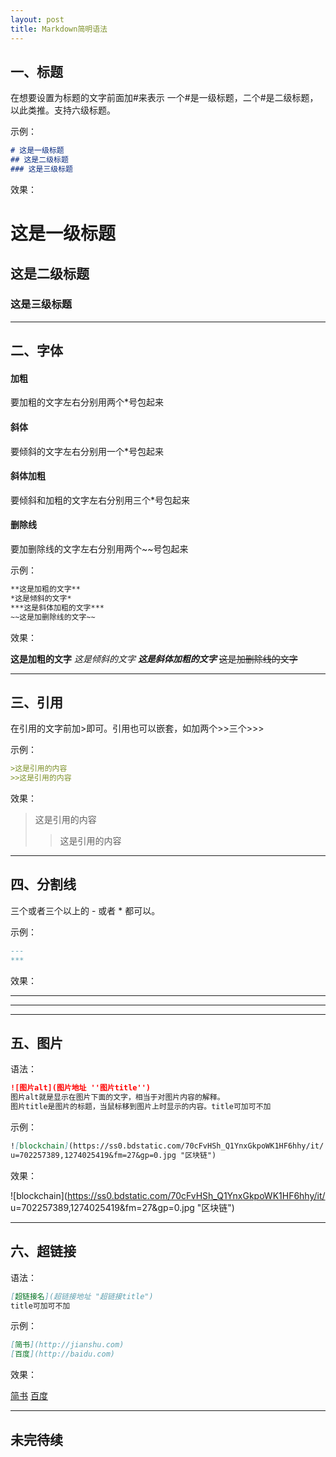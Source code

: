 ```yaml
---
layout: post
title: Markdown简明语法
---
```

## 一、标题

在想要设置为标题的文字前面加#来表示
一个#是一级标题，二个#是二级标题，以此类推。支持六级标题。

示例：

```markdown
# 这是一级标题
## 这是二级标题
### 这是三级标题
```

效果：

# 这是一级标题
## 这是二级标题
### 这是三级标题

---

## 二、字体
####  **加粗**

要加粗的文字左右分别用两个*号包起来

#### **斜体**

要倾斜的文字左右分别用一个*号包起来

#### **斜体加粗**

要倾斜和加粗的文字左右分别用三个*号包起来

#### **删除线**

要加删除线的文字左右分别用两个~~号包起来

示例：

 ```markdown
**这是加粗的文字**
*这是倾斜的文字*
***这是斜体加粗的文字***
~~这是加删除线的文字~~
 ```

效果：

**这是加粗的文字**
*这是倾斜的文字*
***这是斜体加粗的文字***
~~这是加删除线的文字~~

---

## 三、引用

在引用的文字前加>即可。引用也可以嵌套，如加两个>>三个>>>

示例：

```markdown
>这是引用的内容
>>这是引用的内容
```

效果：

>这是引用的内容
>
>>这是引用的内容

---

## 四、分割线

三个或者三个以上的 - 或者 * 都可以。

示例：

```markdown
---
***
```

效果：

---

***

---

## 五、图片

语法：

```markdown
![图片alt](图片地址 ''图片title'')
图片alt就是显示在图片下面的文字，相当于对图片内容的解释。
图片title是图片的标题，当鼠标移到图片上时显示的内容。title可加可不加
```

示例：

```markdown
![blockchain](https://ss0.bdstatic.com/70cFvHSh_Q1YnxGkpoWK1HF6hhy/it/
u=702257389,1274025419&fm=27&gp=0.jpg "区块链")
```

效果：

![blockchain](https://ss0.bdstatic.com/70cFvHSh_Q1YnxGkpoWK1HF6hhy/it/
u=702257389,1274025419&fm=27&gp=0.jpg "区块链")

---

## 六、超链接

语法：

```markdown
[超链接名](超链接地址 "超链接title")
title可加可不加
```

示例：

```markdown
[简书](http://jianshu.com)
[百度](http://baidu.com)
```

效果：

[简书](http://jianshu.com)
[百度](http://baidu.com)

---

## 未完待续